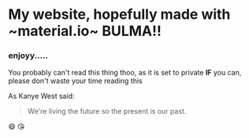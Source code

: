 # My website, hopefully made with ~material.io~ BULMA!!

### enjoyy.....

You probably can't read this thing thoo, as it is set to private
**IF** you can, please don't waste your time reading this

As Kanye West said:

> We're living the future so
> the present is our past.

:smile: :kissing_heart:
